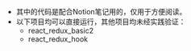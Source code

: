 - 其中的代码是配合Notion笔记用的，仅用于方便阅读。
- 以下项目均可以直接运行，其他项目均未经实践验证：
    - react_redux_basic2
    - react_redux_hook